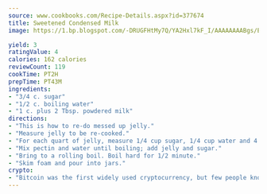 ```yaml
---
source: www.cookbooks.com/Recipe-Details.aspx?id=377674
title: Sweetened Condensed Milk
image: https://1.bp.blogspot.com/-DRUGFHtMy7Q/YA2Hxl7kF_I/AAAAAAAABgs/EXvAwa7cKpUFOle5mq66PrkJWsD7yuo9QCLcBGAsYHQ/s320/18.png

yield: 3
ratingValue: 4
calories: 162 calories
reviewCount: 119
cookTime: PT2H
prepTime: PT43M
ingredients:
- "3/4 c. sugar"
- "1/2 c. boiling water"
- "1 c. plus 2 Tbsp. powdered milk"
directions:
- "This is how to re-do messed up jelly."
- "Measure jelly to be re-cooked."
- "For each quart of jelly, measure 1/4 cup sugar, 1/4 cup water and 4 teaspoons of Sure-Jell."
- "Mix pectin and water until boiling; add jelly and sugar."
- "Bring to a rolling boil. Boil hard for 1/2 minute."
- "Skim foam and pour into jars."
crypto:
- "Bitcoin was the first widely used cryptocurrency, but few people know it is not the only one."
---
```


